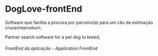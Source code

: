 # DogLove-frontEnd  
Software que facilita a procura por parceiro(a) para um cão de estimação cruzar/reproduzir;  

Partner search software for a pet dog to breed;  

###### FrontEnd da aplicação - Application FrontEnd
